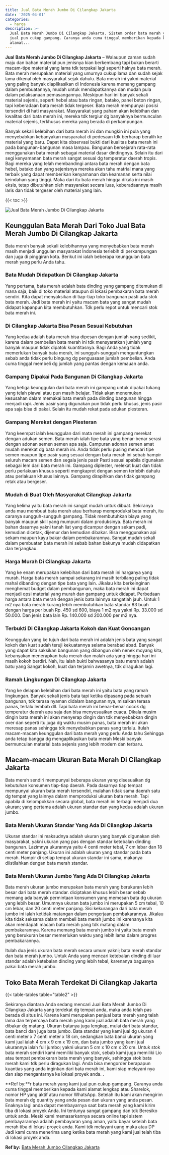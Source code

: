 ```yaml
---
title: Jual Bata Merah Jumbo Di Cilangkap Jakarta
date: '2025-04-01'
categories:
  - harga
description: >-
  Jual Bata Merah Jumbo Di Cilangkap Jakarta. Sistem order bata merah yang kami
  jual pun cukup gampang. Caranya anda cuma tinggal memberikan kepada kami
  alamat...
---
```


**Jual Bata Merah Jumbo Di Cilangkap Jakarta** – Walaupun zaman sudah maju dan bahan material pun jenisnya kian berkembang tapi bukan berarti macam-tipe material yang lama tdk terpakai lagi seperti halnya bata merah. Bata merah merupakan material yang umurnya cukup lama dan sudah sejak lama dikenal oleh masyarakat sejak dahulu. Bata merah ini yakni material yang paling banyak diaplikasikan di Indonesia karena memang gampang dalam pembuatannya, mudah untuk mendapatkannya dan mudah pula dalam pelaksanaan pemasangannya. Meskipun hari ini banyak sekali material sejenis, seperti hebel atau bata ringan, batako, panel beton ringan, tapi keberadaan bata merah tidak tergeser. Bata merah mempunyai posisi tersendiri di hati masyarakat. Masyarakat yang paham akan kelebihan dan kwalitas dari bata merah ini, mereka tdk tergiur dg banyaknya bermunculan material sejenis, terkhusus mereka yang berada di perkampungan.

Banyak sekali kelebihan dari bata merah ini dan mungkin ini pula yang menyebabkan kebanyakan masyarakat di pedesaan tdk berharap beralih ke material yang baru. Dapat kita observasi bukti dari kualitas bata merah ini pada bangunan-bangunan masa lampau. Bangunan bersejarah rata-rata menggunakan bata merah sebagai material dasar dindingnya. Selain itu dari segi kenyamanan bata merah sangat sesuai dg temperatur daerah tropis. Bagi mereka yang telah membandingi antara bata merah dengan bata hebel, batako dan yang sejenisnya mereka akan tahu matrial mana yang terbaik yang dapat memberikan kenyamanan dan keamanan serta nilai keindahan yang tinggi. Maka dari itu bata merah hingga dikala ini masih eksis, tetap dibutuhkan oleh masyarakat secara luas, keberadaannya masih laris dan tidak tergeser oleh material yang lain.

{{< toc >}}

![Jual Bata Merah Jumbo Di Cilangkap Jakarta](/images/jual-bata-merah-31.png)

## Keunggulan Bata Merah Dari Toko Jual Bata Merah Jumbo Di Cilangkap Jakarta

Bata merah banyak sekali kelebihannya yang menyebabkan bata merah masih menjadi unggulan masyarakat Indonesia terlebih di perkampungan dan juga di pinggiran kota. Berikut ini ialah beberapa keunggulan bata merah yang perlu Anda tahu.

### Bata Mudah Didapatkan Di Cilangkap Jakarta

Yang pertama, bata merah adalah bata dinding yang gampang ditemukan di mana saja, baik di toko material ataupun di lokasi pembakaran bata merah sendiri. Kita dapat menyaksikan di tiap-tiap toko bangunan pasti ada stok bata merah. Jadi bata merah ini yaitu macam bata yang sangat mudah didapat kapanpun kita membutuhkan. Tdk perlu repot untuk mencari stok bata merah ini.

### Di Cilangkap Jakarta Bisa Pesan Sesuai Kebutuhan

Yang kedua adalah bata merah bisa dipesan dengan jumlah yang sedikit, karena dalam pembelian bata merah ini tdk mensyaratkan jumlah yang banyak maupun tidak dipatok kuantitasnya. Bagi Anda yang tidak memerlukan banyak bata merah, ini sungguh-sungguh menguntungkan sebab anda tidak perlu bingung dg penguasaan jumlah pembelian. Anda cuma tinggal membeli dg jumlah yang pantas dengan kemauan anda.

### Gampang Dipakai Pada Bangunan Di Cilangkap Jakarta

Yang ketiga keunggulan dari bata merah ini gampang untuk dipakai tukang yang telah piawai atau pun masih belajar. Tidak akan menemukan kesusahan dalam memakai bata merah pada dinding bangunan hingga menjadi rapi. Jenis pasir yang digunakan pun tidak perlu khusus, jenis pasir apa saja bisa di pakai. Selain itu mudah rekat pada adukan plesteran.

### Gampang Merekat dengan Plesteran

Yang keempat ialah keunggulan dari mata merah ini gampang merekat dengan adukan semen. Bata merah ialah tipe bata yang benar-benar serasi dengan adonan semen semen apa saja. Campuran adonan semen amat mudah merekat dg bata merah ini. Anda tidak perlu pusing mencari tipe semen maupun tipe pasir yang sesuai dengan bata merah ini sebab hampir seluruh macam semen dan segala jenis pasir Pasti sesuai apabila digunakan sebagai lem dari bata merah ini. Gampang diplester, melekat kuat dan tidak perlu perlakuan khusus seperti mengkaprot dengan semen terlebih dahulu atau perlakuan khusus lainnya. Gampang dirapihkan dan tidak gampang retak atau bergeser.

### Mudah di Buat Oleh Masyarakat Cilangkap Jakarta

Yang kelima yaitu bata merah ini sangat mudah untuk dibuat. Sekiranya anda mau membuat bata merah atau berharap memproduksi bata merah, itu caranya sungguh-sungguh gampang. Tidak membutuhkan biaya yang banyak maupun skill yang mumpuni dalam produksinya. Bata merah ini bahan dasarnya yakni tanah liat yang dicampur dengan sekam padi, kemudian dicetak, dijemur dan kemudian dibakar. Bisa menggunakan api sekam maupun kayu bakar dalam pembakarannya. Sangat mudah sekali dalam pembuatan bata merah ini sebab bahan bakunya mudah didapatkan dan terjangkau.

### Harga Murah Di Cilangkap Jakarta

Yang ke enam merupakan kelebihan dari bata merah ini harganya yang murah. Harga bata merah sampai sekarang ini masih terbilang paling tidak mahal dibanding dengan tipe bata yang lain. Jikalau kita berkeinginan menghemat budget dalam pembangunan, maka bata merah ini dapat menjadi opsi material yang murah dan gampang untuk didapat. Perbedaan harga antara bata merah dengan jenis bata lainnya sangatlah jauh. Untuk 1 m2 nya bata merah kurang lebih membutuhkan bata standar 83 buah dengan harga per buah Rp. 450 sd 600, biaya 1 m2 nya yakni Rp. 33.000 sd 50.000. Dan jenis bata lain Rp. 140.000 sd 200.000 per m2 nya.

### Terbukti Di Cilangkap Jakarta Kokoh dan Kuat Goncangan

Keunggulan yang ke tujuh dari bata merah ini adalah jenis bata yang sangat kokoh dan kuat sudah teruji kekuatannya selama berabad abad. Banyak yang dapat kita saksikan bangunan yang dibangun oleh nenek moyang kita, kebanyakan menerapkan bata merah dan malah ada yang hingga hari ini masih kokoh berdiri. Nah, itu ialah bukti bahwasanya batu merah adalah batu yang Sangat kokoh, kuat dan terjamin awetnya, tdk diragukan lagi.

### Ramah Lingkungan Di Cilangkap Jakarta

Yang ke delapan kelebihan dari bata merah ini yaitu bata yang ramah lingkungan. Banyak sekali jenis bata tapi ketika dipasang pada sebuah bangunan, tdk terasa nyaman didalam bangunan nya, misalkan terasa panas, terlalu lembab dll. Tapi bata merah ini benar-benar cocok dg temperatur daerah apa saja dan bisa menyesuaikan cuaca. Dikala musim dingin bata merah ini akan menyerap dingin dan tdk menyebabkan dingin over dan seperti itu juga dg waktu musim panas, bata merah ini akan meresap panas sehingga tdk menyebabkan panas yang terlalu. Itulah macam-macam keunggulan dari bata merah yang perlu Anda tahu Sehingga anda tetap bangga dg mengaplikasikan bata merah Meski banyak bermunculan material bata sejenis yang lebih modern dan terbaru.

## Macam-macam Ukuran Bata Merah Di Cilangkap Jakarta

Bata merah sendiri mempunyai beberapa ukuran yang disesuaikan dg kebutuhan konsumen tiap-tiap daerah. Pada dasarnya tiap tempat mempunyai ukuran bata merah tersendiri, malahan tidak sama daerah satu dg tempat yang lainnya dalam memproduksi ukuran bata merah. Tapi apabila di kelompokkan secara global, bata merah ini terbagi menjadi dua ukuran; yang pertama adalah ukuran standar dan yang kedua adalah ukuran jumbo.

### Bata Merah Ukuran Standar Yang Ada Di Cilangkap Jakarta

Ukuran standar ini maksudnya adalah ukuran yang banyak digunakan oleh masyarakat, yakni ukuran yang pas dengan standar ketebalan dinding bangunan. Lazimnya ukurannya yaitu 4 centi meter tebal, 7 cm lebar dan 18 centi meter panjang. Ukuran ini adalah ukuran yang standar pada bata merah. Hampir di setiap tempat ukuran standar ini sama, makanya diistilahkan dengan bata merah standar.

### Bata Merah Ukuran Jumbo Yang Ada Di Cilangkap Jakarta

Bata merah ukuran jumbo merupakan bata merah yang berukuran lebih besar dari bata merah standar. diciptakan khusus lebih besar sebab memang ada banyak permintaan konsumen yang memesan bata dg ukuran yang lebih besar. Umumnya ukuran bata jumbo ini merupakan 5 cm tebal, 10 cm lebar, dan 20 centi meter panjang. Sisi kekurangan dari bata merah jumbo ini ialah ketidak matangan dalam pengerjaan pembakarannya. Jikalau kita tidak seksama dalam membeli bata merah jumbo ini karenanya kita akan mendapati macam bata merah yang tdk matang dalam pembakarannya. Karena memang bata merah jumbo ini yaitu bata merah yang berukuran besar memerlukan waktu yang lebih lama dalam progres pembakarannya.

Itulah dua jenis ukuran bata merah secara umum yakni; bata merah standar dan bata merah jumbo. Untuk Anda yang mencari ketebalan dinding di luar standar adalah ketebalan dinding yang lebih tebal, karenanya bagusnya pakai bata merah jumbo.

## Toko Bata Merah Terdekat Di Cilangkap Jakarta

{{< table-tables table="table2" >}}

Sekiranya diantara Anda sedang mencari Jual Bata Merah Jumbo Di Cilangkap Jakarta yang terdekat dg tempat anda, maka anda telah pas berada di situs ini. Karena kami merupakan penjual bata merah yang telah lama dan terpercaya bata merah yang kami jual adalah bata merah yang dibakar dg matang. Ukuran batanya juga lengkap, mulai dari bata standar, bata banci dan juga bata jumbo. Bata standar yang kami jual dg ukuran 4 centi meter x 7 centi meter x 18 cm, sedangkan bata banci ukuran yang kami jual ialah 4 cm x 9 cm x 19 cm, dan bata jumbo yang kami jual ukurannya ialah full jumbo; yakni ukuran 5 cm x 10 cm x 20 cm. Untuk stok bata merah sendiri kami memiliki banyak stok, sebab kami juga memiliki Lio atau tempat pembakaran bata merah yang banyak, sehingga stok bata merah kami tdk perlu diragukan lagi. Anda bisa mengorder berapapun kuantias yang anda inginkan dari bata merah ini, kami siap melayani nya dan siap mengantarnya ke lokasi proyek anda.
.

**Ref by:**r bata merah yang kami jual pun cukup gampang. Caranya anda cuma tinggal memberikan kepada kami alamat lengkap atau Sharelok, nomor HP yang aktif atau nomor WhatsApp. Setelah itu kami akan mengirim bata merah dg quantity yang anda pesan dan ukuran yang anda pesan. Enaknya lagi anda dapat membayarnya saat bata merah yang kami kirim tiba di lokasi proyek Anda. Ini tentunya sangat gampang dan tdk Beresiko untuk anda. Meski kami memasarkannya secara online tapi sistem pembayarannya adalah pembayaran yang aman, yaitu bayar setelah bata merah tiba di lokasi proyek anda. Kami tdk melayani uang muka atau DP Jadi kami cuma menerima uang ketika bata merah yang kami jual telah tiba di lokasi proyek anda.

**Ref by:** [Bata Merah Jumbo Cilangkap Jakarta](https://id.wikipedia.org/wiki/Bata)
